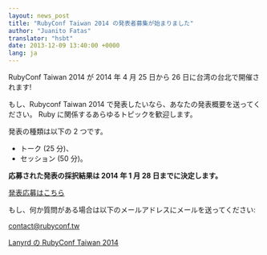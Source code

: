 ```yaml
---
layout: news_post
title: "RubyConf Taiwan 2014 の発表者募集が始まりました"
author: "Juanito Fatas"
translator: "hsbt"
date: 2013-12-09 13:40:00 +0000
lang: ja
---
```


RubyConf Taiwan 2014 が 2014 年 4 月 25 日から 26 日に台湾の台北で開催されます!

もし、Rubyconf Taiwan 2014 で発表したいなら、あなたの発表概要を送ってください。
Ruby に関係するあらゆるトピックを歓迎します。

発表の種類は以下の 2 つです。

* トーク (25 分)、
* セッション (50 分)。

**応募された発表の採択結果は 2014 年 1 月 28 日までに決定します。**

[発表応募はこちら][submit-proposal]

もし、何か質問がある場合は以下のメールアドレスにメールを送ってください:

contact@rubyconf.tw

[Lanyrd の RubyConf Taiwan 2014][rubyconf-tw-2014-lanyrd]

[rubyconf-tw-2014-lanyrd]: http://lanyrd.com/2014/rubyconftw/
[submit-proposal]: https://kktix.com/events/rubyconftw2014-cfp?locale=en
